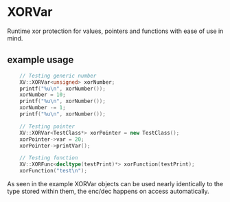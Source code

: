 # XORVar
 Runtime xor protection for values, pointers and functions with ease of use in mind.

## example usage
```cpp
    // Testing generic number
    XV::XORVar<unsigned> xorNumber;
    printf("%u\n", xorNumber());
    xorNumber = 10;
    printf("%u\n", xorNumber());
    xorNumber -= 1;
    printf("%u\n", xorNumber());

    // Testing pointer
    XV::XORVar<TestClass*> xorPointer = new TestClass();
    xorPointer->var = 20;
    xorPointer->printVar();

    // Testing function
    XV::XORFunc<decltype(testPrint)*> xorFunction(testPrint);
    xorFunction("test\n");
```

As seen in the example XORVar objects can be used nearly identically to the type stored within them, the enc/dec happens on access automatically. 
